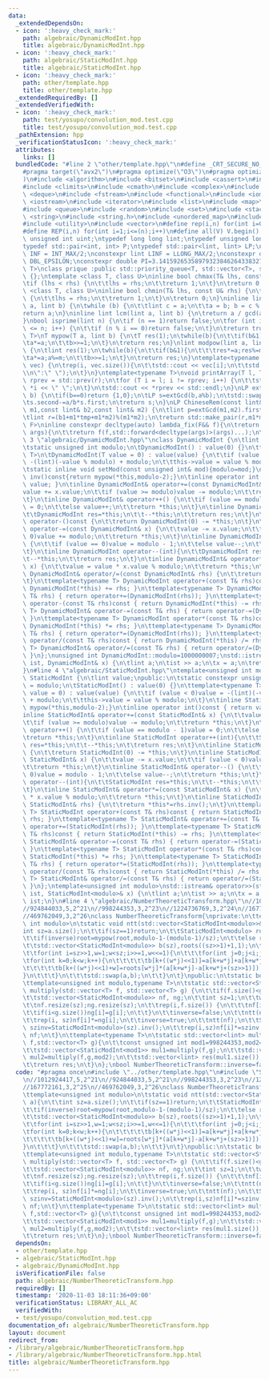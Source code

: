 ```yaml
---
data:
  _extendedDependsOn:
  - icon: ':heavy_check_mark:'
    path: algebraic/DynamicModInt.hpp
    title: algebraic/DynamicModInt.hpp
  - icon: ':heavy_check_mark:'
    path: algebraic/StaticModInt.hpp
    title: algebraic/StaticModInt.hpp
  - icon: ':heavy_check_mark:'
    path: other/template.hpp
    title: other/template.hpp
  _extendedRequiredBy: []
  _extendedVerifiedWith:
  - icon: ':heavy_check_mark:'
    path: test/yosupo/convolution_mod.test.cpp
    title: test/yosupo/convolution_mod.test.cpp
  _pathExtension: hpp
  _verificationStatusIcon: ':heavy_check_mark:'
  attributes:
    links: []
  bundledCode: "#line 2 \"other/template.hpp\"\n#define _CRT_SECURE_NO_WARNINGS\n\
    #pragma target(\"avx2\")\n#pragma optimize(\"O3\")\n#pragma optimize(\"unroll-loops\"\
    )\n#include <algorithm>\n#include <bitset>\n#include <cassert>\n#include <cfloat>\n\
    #include <climits>\n#include <cmath>\n#include <complex>\n#include <ctime>\n#include\
    \ <deque>\n#include <fstream>\n#include <functional>\n#include <iomanip>\n#include\
    \ <iostream>\n#include <iterator>\n#include <list>\n#include <map>\n#include <memory>\n\
    #include <queue>\n#include <random>\n#include <set>\n#include <stack>\n#include\
    \ <string>\n#include <string.h>\n#include <unordered_map>\n#include <unordered_set>\n\
    #include <utility>\n#include <vector>\n#define rep(i,n) for(int i=0;i<(n);i++)\n\
    #define REP(i,n) for(int i=1;i<=(n);i++)\n#define all(V) V.begin(),V.end()\ntypedef\
    \ unsigned int uint;\ntypedef long long lint;\ntypedef unsigned long long ulint;\n\
    typedef std::pair<int, int> P;\ntypedef std::pair<lint, lint> LP;\nconstexpr int\
    \ INF = INT_MAX/2;\nconstexpr lint LINF = LLONG_MAX/2;\nconstexpr double eps =\
    \ DBL_EPSILON;\nconstexpr double PI=3.141592653589793238462643383279;\ntemplate<class\
    \ T>\nclass prique :public std::priority_queue<T, std::vector<T>, std::greater<T>>\
    \ {};\ntemplate <class T, class U>\ninline bool chmax(T& lhs, const U& rhs) {\n\
    \tif (lhs < rhs) {\n\t\tlhs = rhs;\n\t\treturn 1;\n\t}\n\treturn 0;\n}\ntemplate\
    \ <class T, class U>\ninline bool chmin(T& lhs, const U& rhs) {\n\tif (lhs > rhs)\
    \ {\n\t\tlhs = rhs;\n\t\treturn 1;\n\t}\n\treturn 0;\n}\ninline lint gcd(lint\
    \ a, lint b) {\n\twhile (b) {\n\t\tlint c = a;\n\t\ta = b; b = c % b;\n\t}\n\t\
    return a;\n}\ninline lint lcm(lint a, lint b) {\n\treturn a / gcd(a, b) * b;\n\
    }\nbool isprime(lint n) {\n\tif (n == 1)return false;\n\tfor (int i = 2; i * i\
    \ <= n; i++) {\n\t\tif (n % i == 0)return false;\n\t}\n\treturn true;\n}\ntemplate<typename\
    \ T>\nT mypow(T a, lint b) {\n\tT res(1);\n\twhile(b){\n\t\tif(b&1)res*=a;\n\t\
    \ta*=a;\n\t\tb>>=1;\n\t}\n\treturn res;\n}\nlint modpow(lint a, lint b, lint m)\
    \ {\n\tlint res(1);\n\twhile(b){\n\t\tif(b&1){\n\t\t\tres*=a;res%=m;\n\t\t}\n\t\
    \ta*=a;a%=m;\n\t\tb>>=1;\n\t}\n\treturn res;\n}\ntemplate<typename T>\nvoid printArray(std::vector<T>&\
    \ vec) {\n\trep(i, vec.size()){\n\t\tstd::cout << vec[i];\n\t\tstd::cout<<(i==(int)vec.size()-1?\"\
    \\n\":\" \");\n\t}\n}\ntemplate<typename T>\nvoid printArray(T l, T r) {\n\tT\
    \ rprev = std::prev(r);\n\tfor (T i = l; i != rprev; i++) {\n\t\tstd::cout <<\
    \ *i << \" \";\n\t}\n\tstd::cout << *rprev << std::endl;\n}\nLP extGcd(lint a,lint\
    \ b) {\n\tif(b==0)return {1,0};\n\tLP s=extGcd(b,a%b);\n\tstd::swap(s.first,s.second);\n\
    \ts.second-=a/b*s.first;\n\treturn s;\n}\nLP ChineseRem(const lint& b1,const lint&\
    \ m1,const lint& b2,const lint& m2) {\n\tlint p=extGcd(m1,m2).first;\n\tlint tmp=(b2-b1)*p%m2;\n\
    \tlint r=(b1+m1*tmp+m1*m2)%(m1*m2);\n\treturn std::make_pair(r,m1*m2);\n}\ntemplate<typename\
    \ F>\ninline constexpr decltype(auto) lambda_fix(F&& f){\n\treturn [f=std::forward<F>(f)](auto&&...\
    \ args){\n\t\treturn f(f,std::forward<decltype(args)>(args)...);\n\t};\n}\n#line\
    \ 3 \"algebraic/DynamicModInt.hpp\"\nclass DynamicModInt {\n\tlint value;\npublic:\n\
    \tstatic unsigned int modulo;\n\tDynamicModInt() : value(0) {}\n\ttemplate<typename\
    \ T>\n\tDynamicModInt(T value = 0) : value(value) {\n\t\tif (value < 0)value =\
    \ -(lint)(-value % modulo) + modulo;\n\t\tthis->value = value % modulo;\n\t}\n\
    \tstatic inline void setMod(const unsigned int& mod){modulo=mod;}\n\tinline DynamicModInt\
    \ inv()const{return mypow(*this,modulo-2);}\n\tinline operator int()const { return\
    \ value; }\n\tinline DynamicModInt& operator+=(const DynamicModInt& x) {\n\t\t\
    value += x.value;\n\t\tif (value >= modulo)value -= modulo;\n\t\treturn *this;\n\
    \t}\n\tinline DynamicModInt& operator++() {\n\t\tif (value == modulo - 1)value\
    \ = 0;\n\t\telse value++;\n\t\treturn *this;\n\t}\n\tinline DynamicModInt operator++(int){\n\
    \t\tDynamicModInt res=*this;\n\t\t--*this;\n\t\treturn res;\n\t}\n\tinline DynamicModInt\
    \ operator-()const {\n\t\treturn DynamicModInt(0) -= *this;\n\t}\n\tinline DynamicModInt&\
    \ operator-=(const DynamicModInt& x) {\n\t\tvalue -= x.value;\n\t\tif (value <\
    \ 0)value += modulo;\n\t\treturn *this;\n\t}\n\tinline DynamicModInt& operator--()\
    \ {\n\t\tif (value == 0)value = modulo - 1;\n\t\telse value--;\n\t\treturn *this;\n\
    \t}\n\tinline DynamicModInt operator--(int){\n\t\tDynamicModInt res=*this;\n\t\
    \t--*this;\n\t\treturn res;\n\t}\n\tinline DynamicModInt& operator*=(const DynamicModInt&\
    \ x) {\n\t\tvalue = value * x.value % modulo;\n\t\treturn *this;\n\t}\n\tinline\
    \ DynamicModInt& operator/=(const DynamicModInt& rhs) {\n\t\treturn *this*=rhs.inv();\n\
    \t}\n\ttemplate<typename T> DynamicModInt operator+(const T& rhs)const { return\
    \ DynamicModInt(*this) += rhs; }\n\ttemplate<typename T> DynamicModInt& operator+=(const\
    \ T& rhs) { return operator+=(DynamicModInt(rhs)); }\n\ttemplate<typename T> DynamicModInt\
    \ operator-(const T& rhs)const { return DynamicModInt(*this) -= rhs; }\n\ttemplate<typename\
    \ T> DynamicModInt& operator-=(const T& rhs) { return operator-=(DynamicModInt(rhs));\
    \ }\n\ttemplate<typename T> DynamicModInt operator*(const T& rhs)const { return\
    \ DynamicModInt(*this) *= rhs; }\n\ttemplate<typename T> DynamicModInt& operator*=(const\
    \ T& rhs) { return operator*=(DynamicModInt(rhs)); }\n\ttemplate<typename T> DynamicModInt\
    \ operator/(const T& rhs)const { return DynamicModInt(*this) /= rhs; }\n\ttemplate<typename\
    \ T> DynamicModInt& operator/=(const T& rhs) { return operator/=(DynamicModInt(rhs));\
    \ }\n};\nunsigned int DynamicModInt::modulo=1000000007;\nstd::istream& operator>>(std::istream&\
    \ ist, DynamicModInt& x) {\n\tlint a;\n\tist >> a;\n\tx = a;\n\treturn ist;\n\
    }\n#line 4 \"algebraic/StaticModInt.hpp\"\ntemplate<unsigned int modulo>\nclass\
    \ StaticModInt {\n\tlint value;\npublic:\n\tstatic constexpr unsigned int mod_value\
    \ = modulo;\n\tStaticModInt() : value(0) {}\n\ttemplate<typename T>\n\tStaticModInt(T\
    \ value = 0) : value(value) {\n\t\tif (value < 0)value = -(lint)(-value % modulo)\
    \ + modulo;\n\t\tthis->value = value % modulo;\n\t}\n\tinline StaticModInt inv()const{return\
    \ mypow(*this,modulo-2);}\n\tinline operator int()const { return value; }\n\t\
    inline StaticModInt& operator+=(const StaticModInt& x) {\n\t\tvalue += x.value;\n\
    \t\tif (value >= modulo)value -= modulo;\n\t\treturn *this;\n\t}\n\tinline StaticModInt&\
    \ operator++() {\n\t\tif (value == modulo - 1)value = 0;\n\t\telse value++;\n\t\
    \treturn *this;\n\t}\n\tinline StaticModInt operator++(int){\n\t\tStaticModInt\
    \ res=*this;\n\t\t--*this;\n\t\treturn res;\n\t}\n\tinline StaticModInt operator-()const\
    \ {\n\t\treturn StaticModInt(0) -= *this;\n\t}\n\tinline StaticModInt& operator-=(const\
    \ StaticModInt& x) {\n\t\tvalue -= x.value;\n\t\tif (value < 0)value += modulo;\n\
    \t\treturn *this;\n\t}\n\tinline StaticModInt& operator--() {\n\t\tif (value ==\
    \ 0)value = modulo - 1;\n\t\telse value--;\n\t\treturn *this;\n\t}\n\tinline StaticModInt\
    \ operator--(int){\n\t\tStaticModInt res=*this;\n\t\t--*this;\n\t\treturn res;\n\
    \t}\n\tinline StaticModInt& operator*=(const StaticModInt& x) {\n\t\tvalue = value\
    \ * x.value % modulo;\n\t\treturn *this;\n\t}\n\tinline StaticModInt& operator/=(const\
    \ StaticModInt& rhs) {\n\t\treturn *this*=rhs.inv();\n\t}\n\ttemplate<typename\
    \ T> StaticModInt operator+(const T& rhs)const { return StaticModInt(*this) +=\
    \ rhs; }\n\ttemplate<typename T> StaticModInt& operator+=(const T& rhs) { return\
    \ operator+=(StaticModInt(rhs)); }\n\ttemplate<typename T> StaticModInt operator-(const\
    \ T& rhs)const { return StaticModInt(*this) -= rhs; }\n\ttemplate<typename T>\
    \ StaticModInt& operator-=(const T& rhs) { return operator-=(StaticModInt(rhs));\
    \ }\n\ttemplate<typename T> StaticModInt operator*(const T& rhs)const { return\
    \ StaticModInt(*this) *= rhs; }\n\ttemplate<typename T> StaticModInt& operator*=(const\
    \ T& rhs) { return operator*=(StaticModInt(rhs)); }\n\ttemplate<typename T> StaticModInt\
    \ operator/(const T& rhs)const { return StaticModInt(*this) /= rhs; }\n\ttemplate<typename\
    \ T> StaticModInt& operator/=(const T& rhs) { return operator/=(StaticModInt(rhs));\
    \ }\n};\ntemplate<unsigned int modulo>\nstd::istream& operator>>(std::istream&\
    \ ist, StaticModInt<modulo>& x) {\n\tlint a;\n\tist >> a;\n\tx = a;\n\treturn\
    \ ist;\n}\n#line 4 \"algebraic/NumberTheoreticTransform.hpp\"\n//1012924417,5,2^21\n\
    //924844033,5,2^21\n//998244353,3,2^23\n//1224736769,3,2^24\n//167772161,3,2^25\n\
    //469762049,3,2^26\nclass NumberTheoreticTransform{\nprivate:\n\ttemplate<unsigned\
    \ int modulo>\n\tstatic void ntt(std::vector<StaticModInt<modulo>>& a){\n\t\t\
    int sz=a.size();\n\t\tif(sz==1)return;\n\t\tStaticModInt<modulo> root=modulo==924844033||modulo==1012924417?5:3;\n\
    \t\tif(inverse)root=mypow(root,modulo-1-(modulo-1)/sz);\n\t\telse root=mypow(root,(modulo-1)/sz);\n\
    \t\tstd::vector<StaticModInt<modulo>> b(sz),roots((sz>>1)+1,1);\n\t\trep(i,sz>>1)roots[i+1]=roots[i]*root;\n\
    \t\tfor(int i=sz>>1,w=1;w<sz;i>>=1,w<<=1){\n\t\t\tfor(int j=0;j<i;j++){\n\t\t\t\
    \tfor(int k=0;k<w;k++){\n\t\t\t\t\tb[k+((w*j)<<1)]=a[k+w*j]+a[k+w*j+(sz>>1)];\n\
    \t\t\t\t\tb[k+((w*j)<<1)+w]=roots[w*j]*(a[k+w*j]-a[k+w*j+(sz>>1)]);\n\t\t\t\t\
    }\n\t\t\t}\n\t\t\tstd::swap(a,b);\n\t\t}\n\t}\npublic:\n\tstatic bool inverse;\n\
    \ttemplate<unsigned int modulo,typename T>\n\tstatic std::vector<StaticModInt<modulo>>\
    \ multiply(std::vector<T> f, std::vector<T> g) {\n\t\tif(f.size()<g.size())std::swap(f,g);\n\
    \t\tstd::vector<StaticModInt<modulo>> nf, ng;\n\t\tint sz=1;\n\t\twhile (sz<f.size()+g.size())sz<<=1;\n\
    \t\tnf.resize(sz);ng.resize(sz);\n\t\trep(i,f.size()) {\n\t\t\tnf[i]=f[i];\n\t\
    \t\tif(i<g.size())ng[i]=g[i];\n\t\t}\n\t\tinverse=false;\n\t\tntt(nf);ntt(ng);\n\
    \t\trep(i, sz)nf[i]*=ng[i];\n\t\tinverse=true;\n\t\tntt(nf);\n\t\tStaticModInt<modulo>\
    \ szinv=StaticModInt<modulo>(sz).inv();\n\t\trep(i,sz)nf[i]*=szinv;\n\t\treturn\
    \ nf;\n\t}\n\ttemplate<typename T>\n\tstatic std::vector<lint> multiply_plain(std::vector<T>\
    \ f,std::vector<T> g){\n\t\tconst unsigned int mod1=998244353,mod2=1224736769;\n\
    \t\tstd::vector<StaticModInt<mod1>> mul1=multiply(f,g);\n\t\tstd::vector<StaticModInt<mod2>>\
    \ mul2=multiply(f,g,mod2);\n\t\tstd::vector<lint> res(mul1.size());\n\t\trep(i,mul1.size())res[i]=ChineseRem(mul1[i],mod1,mul2[i],mod2).first;\n\
    \t\treturn res;\n\t}\n};\nbool NumberTheoreticTransform::inverse=false;\n"
  code: "#pragma once\n#include \"../other/template.hpp\"\n#include \"StaticModInt.hpp\"\
    \n//1012924417,5,2^21\n//924844033,5,2^21\n//998244353,3,2^23\n//1224736769,3,2^24\n\
    //167772161,3,2^25\n//469762049,3,2^26\nclass NumberTheoreticTransform{\nprivate:\n\
    \ttemplate<unsigned int modulo>\n\tstatic void ntt(std::vector<StaticModInt<modulo>>&\
    \ a){\n\t\tint sz=a.size();\n\t\tif(sz==1)return;\n\t\tStaticModInt<modulo> root=modulo==924844033||modulo==1012924417?5:3;\n\
    \t\tif(inverse)root=mypow(root,modulo-1-(modulo-1)/sz);\n\t\telse root=mypow(root,(modulo-1)/sz);\n\
    \t\tstd::vector<StaticModInt<modulo>> b(sz),roots((sz>>1)+1,1);\n\t\trep(i,sz>>1)roots[i+1]=roots[i]*root;\n\
    \t\tfor(int i=sz>>1,w=1;w<sz;i>>=1,w<<=1){\n\t\t\tfor(int j=0;j<i;j++){\n\t\t\t\
    \tfor(int k=0;k<w;k++){\n\t\t\t\t\tb[k+((w*j)<<1)]=a[k+w*j]+a[k+w*j+(sz>>1)];\n\
    \t\t\t\t\tb[k+((w*j)<<1)+w]=roots[w*j]*(a[k+w*j]-a[k+w*j+(sz>>1)]);\n\t\t\t\t\
    }\n\t\t\t}\n\t\t\tstd::swap(a,b);\n\t\t}\n\t}\npublic:\n\tstatic bool inverse;\n\
    \ttemplate<unsigned int modulo,typename T>\n\tstatic std::vector<StaticModInt<modulo>>\
    \ multiply(std::vector<T> f, std::vector<T> g) {\n\t\tif(f.size()<g.size())std::swap(f,g);\n\
    \t\tstd::vector<StaticModInt<modulo>> nf, ng;\n\t\tint sz=1;\n\t\twhile (sz<f.size()+g.size())sz<<=1;\n\
    \t\tnf.resize(sz);ng.resize(sz);\n\t\trep(i,f.size()) {\n\t\t\tnf[i]=f[i];\n\t\
    \t\tif(i<g.size())ng[i]=g[i];\n\t\t}\n\t\tinverse=false;\n\t\tntt(nf);ntt(ng);\n\
    \t\trep(i, sz)nf[i]*=ng[i];\n\t\tinverse=true;\n\t\tntt(nf);\n\t\tStaticModInt<modulo>\
    \ szinv=StaticModInt<modulo>(sz).inv();\n\t\trep(i,sz)nf[i]*=szinv;\n\t\treturn\
    \ nf;\n\t}\n\ttemplate<typename T>\n\tstatic std::vector<lint> multiply_plain(std::vector<T>\
    \ f,std::vector<T> g){\n\t\tconst unsigned int mod1=998244353,mod2=1224736769;\n\
    \t\tstd::vector<StaticModInt<mod1>> mul1=multiply(f,g);\n\t\tstd::vector<StaticModInt<mod2>>\
    \ mul2=multiply(f,g,mod2);\n\t\tstd::vector<lint> res(mul1.size());\n\t\trep(i,mul1.size())res[i]=ChineseRem(mul1[i],mod1,mul2[i],mod2).first;\n\
    \t\treturn res;\n\t}\n};\nbool NumberTheoreticTransform::inverse=false;"
  dependsOn:
  - other/template.hpp
  - algebraic/StaticModInt.hpp
  - algebraic/DynamicModInt.hpp
  isVerificationFile: false
  path: algebraic/NumberTheoreticTransform.hpp
  requiredBy: []
  timestamp: '2020-11-03 18:11:36+09:00'
  verificationStatus: LIBRARY_ALL_AC
  verifiedWith:
  - test/yosupo/convolution_mod.test.cpp
documentation_of: algebraic/NumberTheoreticTransform.hpp
layout: document
redirect_from:
- /library/algebraic/NumberTheoreticTransform.hpp
- /library/algebraic/NumberTheoreticTransform.hpp.html
title: algebraic/NumberTheoreticTransform.hpp
---
```

